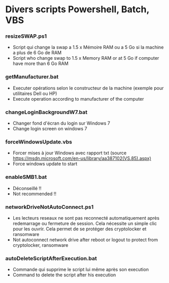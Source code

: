 # Divers scripts Powershell, Batch, VBS

### resizeSWAP.ps1
- Script qui change la swap a 1.5 x Mémoire RAM ou a 5 Go si la machine a plus de 6 Go de RAM
- Script who change swap to 1.5 x Memory RAM or at 5 Go if computer have more than 6 Go RAM

### getManufacturer.bat
- Executer opérations selon le constructeur de la machine (exemple pour utilitaires Dell ou HP)
- Execute operation according to manufacturer of the computer

### changeLoginBackgroundW7.bat
- Changer fond d'écran du login sur Windows 7
- Change login screen on windows 7

### forceWindowsUpdate.vbs
- Forcer mises à jour Windows avec rapport txt (source https://msdn.microsoft.com/en-us/library/aa387102(VS.85).aspx)
- Force windows update to start

### enableSMB1.bat
- Déconseillé !!
- Not recommended !!

### networkDriveNotAutoConnect.ps1
- Les lecteurs reseaux ne sont pas reconnecté automatiquement après redemarrage ou fermeture de session. Cela nécessite un simple clic pour les ouvrir. Cela permet de se protéger des cryptolocker et ransomware
- Not autoconnect network drive after reboot or logout to protect from cryptolocker, ransomware

### autoDeleteScriptAfterExecution.bat
- Commande qui supprime le script lui même après son execution
- Command to delete the script after his execution
